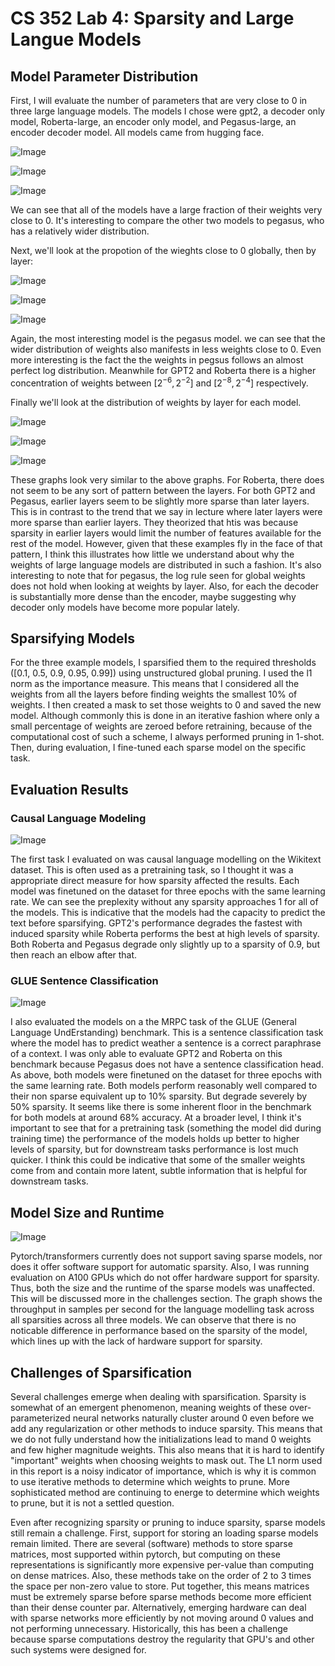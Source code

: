 # CS 352 Lab 4: Sparsity and Large Langue Models

## Model Parameter Distribution

First, I will evaluate the number of parameters that are very close to 0 in three large language models. The models I chose were gpt2, a decoder only model, Roberta-large, an encoder only model, and Pegasus-large, an encoder decoder model. All models came from hugging face.

![Image](results/figs/gpt2-weight-distribution.png)

![Image](results/figs/roberta-weight-distribution.png)

![Image](results/figs/pegasus-weight-distribution.png)

We can see that all of the models have a large fraction of their weights very close to 0. It's interesting to compare the other two models to pegasus, who has a relatively wider distribution.


Next, we'll look at the propotion of the wieghts close to 0 globally, then by layer:

![Image](results/figs/gpt2-weight-cdf.png)

![Image](results/figs/roberta-weight-cdf.png)

![Image](results/figs/pegasus-wight-cdf.png)

Again, the most interesting model is the pegasus model. we can see that the wider distribution of weights also manifests in less weights close to 0. Even more interesting is the fact the the weights in pegsus follows an almost perfect log distribution. Meanwhile for GPT2 and Roberta there is a higher concentration of weights between [$2^{-6}, 2^{-2}$] and [$2^{-8}, 2^{-4}$] respectively.

Finally we'll look at the distribution of weights by layer for each model.

![Image](results/figs/gpt2-layer-cdf.png)

![Image](results/figs/roberta-layer-cdf.png)

![Image](results/figs/pegasus-layer-cdf.png)

These graphs look very similar to the above graphs. For Roberta, there does not seem to be any sort of pattern between the layers. For both GPT2 and Pegasus, earlier layers seem to be slightly more sparse than later layers. This is in contrast to the trend that we say in lecture where later layers were more sparse than earlier layers. They theorized that htis was because sparsity in earlier layers would limit the number of features available for the rest of the model. However, given that these examples fly in the face of that pattern, I think this illustrates how little we understand about why the weights of large language models are distributed in such a fashion. It's also interesting to note that for pegasus, the log rule seen for global weights does not hold when looking at weights by layer. Also, for each the decoder is substantially more dense than the encoder, maybe suggesting why decoder only models have become more popular lately.

## Sparsifying Models

For the three example models, I sparsified them to the required thresholds ([0.1, 0.5, 0.9, 0.95, 0.99]) using unstructured global pruning. I used the l1 norm as the importance measure. This means that I considered all the weights from all the layers before finding weights the smallest 10% of weights. I then created a mask to set those weights to 0 and saved the new model. Although commonly this is done in an iterative fashion where only a small percentage of weights are zeroed before retraining, because of the computational cost of such a scheme, I always performed pruning in 1-shot. Then, during evaluation, I fine-tuned each sparse model on the specific task.

## Evaluation Results

### Causal Language Modeling

![Image](results/figs/clm-results.png)

The first task I evaluated on was causal language modelling on the Wikitext dataset. This is often used as a pretraining task, so I thought it was a appropriate direct measure for how sparsity affected the results. Each model was finetuned on the dataset for three epochs with the same learning rate. We can see the preplexity without any sparsity approaches 1 for all of the models. This is indicative that the models had the capacity to predict the text before sparsifying. GPT2's performance degrades the fastest with induced sparsity while Roberta performs the best at high levels of sparsity. Both Roberta and Pegasus degrade only slightly up to a sparsity of 0.9, but then reach an elbow after that.

### GLUE Sentence Classification

![Image](results/figs/mrpc-results.png)

I also evaluated the models on a the MRPC task of the GLUE (General Language UndErstanding) benchmark. This is a sentence classification task where the model has to predict weather a sentence is a correct paraphrase of a context. I was only able to evaluate GPT2 and Roberta on this benchmark because Pegasus does not have a sentence classification head. As above, both models were finetuned on the dataset for three epochs with the same learning rate. Both models perform reasonably well compared to their non sparse equivalent up to 10% sparsity. But degrade severely by 50% sparsity. It seems like there is some inherent floor in the benchmark for both models at around 68% accuracy. At a broader level, I think it's important to see that for a pretraining task (something the model did during training time) the performance of the models holds up better to higher levels of sparsity, but for downstream tasks performance is lost much quicker. I think this could be indicative that some of the smaller weights come from and contain more latent, subtle information that is helpful for downstream tasks.

## Model Size and Runtime

![Image](results/figs/throughput-results.png) 

Pytorch/transformers currently does not support saving sparse models, nor does it offer software support for automatic sparsity. Also, I was running evaluation on A100 GPUs which do not offer hardware support for sparsity. Thus, both the size and the runtime of the sparse models was unaffected. This will be discussed more in the challenges section. The graph shows the throughput in samples per second for the language modelling task across all sparsities across all three models. We can observe that there is no noticable difference in performance based on the sparsity of the model, which lines up with the lack of hardware support for sparsity. 

## Challenges of Sparsification

Several challenges emerge when dealing with sparsification. Sparsity is somewhat of an emergent phenomenon, meaning weights of these over-parameterized neural networks naturally cluster around 0 even before we add any regularization or other methods to induce sparsity. This means that we do not fully understand how the initializations lead to mand 0 weights and few higher magnitude weights. This also means that it is hard to identify "important" weights when choosing weights to mask out. The L1 norm used in this report is a noisy indicator of importance, which is why it is common to use iterative methods to determine which weights to prune. More sophisticated method are continuing to energe to determine which weights to prune, but it is not a settled question. 

Even after recognizing sparsity or pruning to induce sparsity, sparse models still remain a challenge. First, support for storing an loading sparse models remain limited. There are several (software) methods to store sparse matrices, most supported within pytorch, but computing on these representations is significantly more expensive per-value than computing on dense matrices. Also, these methods take on the order of 2 to 3 times the space per non-zero value to store. Put together, this means matrices must be extremely sparse before sparse methods become more efficient than their dense counter par. Alternatively, emerging hardware can deal with sparse networks more efficiently by not moving around 0 values and not performing unnecessary. Historically, this has been a challenge because sparse computations destroy the regularity that GPU's and other such systems were designed for. 

